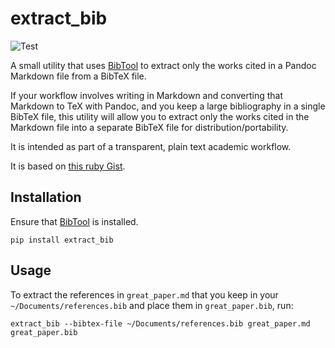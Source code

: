 # extract_bib

![Test](https://github.com/willbarton/extract_bib/workflows/Test/badge.svg)

A small utility that uses [BibTool](https://github.com/ge-ne/bibtool) to extract only the works cited in a Pandoc Markdown file from a BibTeX file.

If your workflow involves writing in Markdown and converting that Markdown to TeX with Pandoc, and you keep a large bibliography in a single BibTeX file, this utility will allow you to extract only the works cited in the Markdown file into a separate BibTeX file for distribution/portability.

It is intended as part of a transparent, plain text academic workflow.

It is based on [this ruby Gist](https://gist.github.com/dsanson/1383132).

## Installation

Ensure that [BibTool](https://github.com/ge-ne/bibtool) is installed.

```shell
pip install extract_bib
```

## Usage


To extract the references in `great_paper.md` that you keep in your `~/Documents/references.bib` and place them in `great_paper.bib`, run:

```shell
extract_bib --bibtex-file ~/Documents/references.bib great_paper.md great_paper.bib
```
